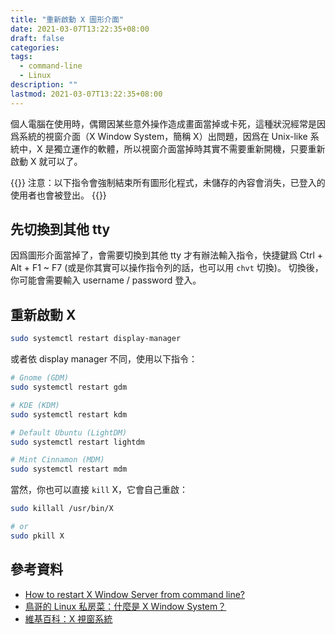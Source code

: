 ```yaml
---
title: "重新啟動 X 圖形介面"
date: 2021-03-07T13:22:35+08:00
draft: false
categories:
tags:
  - command-line
  - Linux
description: ""
lastmod: 2021-03-07T13:22:35+08:00
---
```


個人電腦在使用時，偶爾因某些意外操作造成畫面當掉或卡死，這種狀況經常是因爲系統的視窗介面（X Window System，簡稱 X）出問題，因爲在 Unix-like 系統中，X 是獨立運作的軟體，所以視窗介面當掉時其實不需要重新開機，只要重新啟動 X 就可以了。


{{<warning>}}
注意：以下指令會強制結束所有圖形化程式，未儲存的內容會消失，已登入的使用者也會被登出。
{{</warning>}}

## 先切換到其他 tty

因爲圖形介面當掉了，會需要切換到其他 tty 才有辦法輸入指令，快捷鍵爲 Ctrl + Alt + F1 ~ F7 (或是你其實可以操作指令列的話，也可以用 `chvt` 切換)。
切換後，你可能會需要輸入 username / password 登入。


## 重新啟動 X

```sh
sudo systemctl restart display-manager
```

或者依 display manager 不同，使用以下指令：
```sh
# Gnome (GDM)
sudo systemctl restart gdm

# KDE (KDM)
sudo systemctl restart kdm

# Default Ubuntu (LightDM)
sudo systemctl restart lightdm

# Mint Cinnamon (MDM)
sudo systemctl restart mdm
```

當然，你也可以直接 `kill` X，它會自己重啟：
```sh
sudo killall /usr/bin/X

# or
sudo pkill X
```


## 參考資料

- [How to restart X Window Server from command line?](https://askubuntu.com/questions/1220/how-to-restart-x-window-server-from-command-line)
- [鳥哥的 Linux 私房菜：什麼是 X Window System？](http://linux.vbird.org/linux_basic/0590xwindow.php#xwin)
- [維基百科：X 視窗系統](https://zh.wikipedia.org/wiki/X%E8%A6%96%E7%AA%97%E7%B3%BB%E7%B5%B1)
